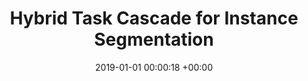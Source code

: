 ---
layout: post
title:  "Hybrid Task Cascade for Instance Segmentation"
date:   2019-01-01 00:00:18 +00:00
image: pubs/2019.HTC/htc.png
categories: research
# author: ""
authors: "Kai Chen, <strong>Jiangmiao Pang</strong>, Jiaqi Wang, Yu Xiong, Xiaoxiao Li, Shuyang Sun, Wansen Feng, Jianping Shi, Wanli Ouyang, Chen Change Loy, Dahua Lin"
venue: "Computer Vision and Pattern Recognition (CVPR)"
# page: http://vis.xyz/pub/qdtrack
arxiv: https://arxiv.org/abs/1901.07518
# paper: 
code: https://github.com/open-mmlab/mmdetection/tree/master/configs/htc
# poster: pubs/2021.K-Net/poster.jpeg
# video: https://www.youtube.com/watch?v=BlrHCO9TDvk
# slide: pubs/2021.FCOS3D/FCOS3D.pdf
zhihu: https://zhuanlan.zhihu.com/p/57629509
bibtex: pubs/2019.HTC/bibtex.txt
highlight: Winning entry at COCO Object Detection Challenge, ECCV 2018
---